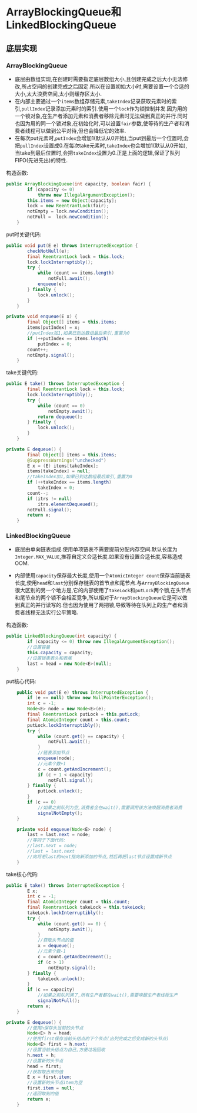 # ArrayBlockingQueue和LinkedBlockingQueue

## 底层实现

### ArrayBlockingQueue

- 底层由数组实现,在创建时需要指定底层数组大小,且创建完成之后大小无法修改,所占空间的创建完成之后固定.所以在设置初始大小时,需要设置一个合适的大小,太大浪费空间,太小则缓存区太小.
- 在内部主要通过一个```items```数组存储元素,```takeIndex```记录获取元素时的索引,```pullIndex```记录添加元素时的索引.使用一个```lock```作为锁控制并发.因为用的一个锁对象,在生产者添加元素和消费者移除元素时无法做到真正的并行.同时也因为用的同一个锁对象,在初始化时,可以设置```fair```参数,使等待的生产者和消费者线程可以做到公平对待,但也会降低它的效率.
- 在每次put元素时,```putIndex```会增加1(默认从0开始),当put到最后一个位置时,会把```pullIndex```设置成0.在每次take元素时,```takeIndex```也会增加1(默认从0开始),当take到最后位置时,会把```takeIndex```设置为0.正是上面的逻辑,保证了队列FIFO(先进先出)的特性.

构造函数:

``` java
public ArrayBlockingQueue(int capacity, boolean fair) {
        if (capacity <= 0)
            throw new IllegalArgumentException();
        this.items = new Object[capacity];
        lock = new ReentrantLock(fair);
        notEmpty = lock.newCondition();
        notFull =  lock.newCondition();
    }
```

put时关键代码:

``` java
public void put(E e) throws InterruptedException {
        checkNotNull(e);
        final ReentrantLock lock = this.lock;
        lock.lockInterruptibly();
        try {
            while (count == items.length)
                notFull.await();
            enqueue(e);
        } finally {
            lock.unlock();
        }
    }

private void enqueue(E x) {
        final Object[] items = this.items;
        items[putIndex] = x;
        //putIndex加1,如果已到达数组最后索引,重置为0
        if (++putIndex == items.length)
            putIndex = 0;
        count++;
        notEmpty.signal();
    }
```

take关键代码:

``` java
public E take() throws InterruptedException {
        final ReentrantLock lock = this.lock;
        lock.lockInterruptibly();
        try {
            while (count == 0)
                notEmpty.await();
            return dequeue();
        } finally {
            lock.unlock();
        }
    }

private E dequeue() {
        final Object[] items = this.items;
        @SuppressWarnings("unchecked")
        E x = (E) items[takeIndex];
        items[takeIndex] = null;
        //takeIndex加1,如果已到达数组最后索引,重置为0
        if (++takeIndex == items.length)
            takeIndex = 0;
        count--;
        if (itrs != null)
            itrs.elementDequeued();
        notFull.signal();
        return x;
    }
```

### LinkedBlockingQueue

- 底层由单向链表组成.使用单项链表不需要提前分配内存空间.默认长度为```Integer.MAX_VALUE```,推荐自定义合适长度.如果没有设置合适长度,容易造成OOM.

- 内部使用```capacity```保存最大长度,使用一个```AtomicInteger count```保存当前链表长度,使用```head```和```last```分别保存链表的首节点和尾节点.与```ArrayBlockingQueue```很大区别的另一个地方是,它的内部使用了```takeLock```和```putLock```两个锁,在头节点和尾节点的两个锁不会相互竞争,所以相对于```ArrayBlockingQueue```它是可以做到真正的并行读写的.但也因为使用了两把锁,导致等待在队列上的生产者和消费者线程无法实行公平策略.

构造函数:

``` java
public LinkedBlockingQueue(int capacity) {
        if (capacity <= 0) throw new IllegalArgumentException();
        //设置容量
        this.capacity = capacity;
        //设置链表表头和表尾
        last = head = new Node<E>(null);
    }
```

put核心代码:

``` java
    public void put(E e) throws InterruptedException {
        if (e == null) throw new NullPointerException();
        int c = -1;
        Node<E> node = new Node<E>(e);
        final ReentrantLock putLock = this.putLock;
        final AtomicInteger count = this.count;
        putLock.lockInterruptibly();
        try {
            while (count.get() == capacity) {
                notFull.await();
            }
            //链表添加节点
            enqueue(node);
            //元素个数+1
            c = count.getAndIncrement();
            if (c + 1 < capacity)
                notFull.signal();
        } finally {
            putLock.unlock();
        }
        if (c == 0)
            //如果之前队列为空,消费者全在wait(),需要调用该方法唤醒消费者消费
            signalNotEmpty();
    }

    private void enqueue(Node<E> node) {
        last = last.next = node;
        //等同于下面代码:
        //last.next = node;
        //last = last.next
        //向将老last的next指向新添加的节点,然后再把last节点设置成新节点
    }
```

take核心代码:

```java
public E take() throws InterruptedException {
        E x;
        int c = -1;
        final AtomicInteger count = this.count;
        final ReentrantLock takeLock = this.takeLock;
        takeLock.lockInterruptibly();
        try {
            while (count.get() == 0) {
                notEmpty.await();
            }
            //获取头节点的值
            x = dequeue();
            //元素个数-1
            c = count.getAndDecrement();
            if (c > 1)
                notEmpty.signal();
        } finally {
            takeLock.unlock();
        }
        if (c == capacity)
            //如果之前队列满了,所有生产者都在wait(),需要唤醒生产者线程生产
            signalNotFull();
        return x;
    }

private E dequeue() {
        //使用h保存头当前的头节点
        Node<E> h = head;
        //使用first保存当前头结点的下个节点(出列完成之后变成新的头节点)
        Node<E> first = h.next;
        //设置当前头结点为自己,方便垃圾回收
        h.next = h;
        //设置新的头节点
        head = first;
        //获取取出来的值
        E x = first.item;
        //设置新的头节点item为空
        first.item = null;
        //返回取到的值
        return x;
    }
```
